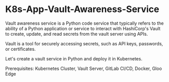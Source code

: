# K8s-App-Vault-Awareness-Service
Vault awareness service is a Python code service that typically refers to the ability of a Python application or service to interact with HashiCorp's Vault to create, update, and read secrets from the vault server using APIs. 

Vault is a tool for securely accessing secrets, such as API keys, passwords, or certificates.

Let's create a vault service in Python and deploy it in Kubernetes.

Prerequisites: Kubernetes Cluster, Vault Server, GitLab CI/CD, Docker, Gloo Edge

